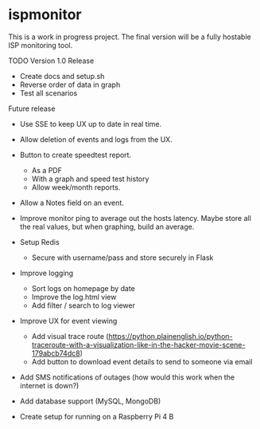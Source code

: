 # ispmonitor

This is a work in progress project. The final version will be a fully hostable ISP monitoring tool.

TODO
Version 1.0 Release
- Create docs and setup.sh
- Reverse order of data in graph
- Test all scenarios

Future release
- Use SSE to keep UX up to date in real time.
- Allow deletion of events and logs from the UX.
- Button to create speedtest report.
    - As a PDF
    - With a graph and speed test history
    - Allow week/month reports.

- Allow a Notes field on an event.
- Improve monitor ping to average out the hosts latency. Maybe store all the real values, but when graphing, build an average.
- Setup Redis
    - Secure with username/pass and store securely in Flask
- Improve logging
    - Sort logs on homepage by date
    - Improve the log.html view
    - Add filter / search to log viewer
- Improve UX for event viewing
    - Add visual trace route (https://python.plainenglish.io/python-traceroute-with-a-visualization-like-in-the-hacker-movie-scene-179abcb74dc8)
    - Add button to download event details to send to someone via email
- Add SMS notifications of outages (how would this work when the internet is down?)
- Add database support (MySQL, MongoDB)
- Create setup for running on a Raspberry Pi 4 B 